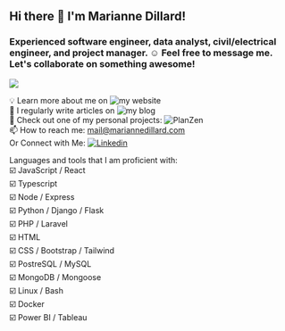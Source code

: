 ## Hi there 👋 I'm Marianne Dillard!

### Experienced software engineer, data analyst, civil/electrical engineer, and project manager. ☺️  Feel free to message me. Let's collaborate on something awesome!

![](https://komarev.com/ghpvc/?username=dillardm89)


   💡 Learn more about me on ![my website](https://www.mariannedillard.com)  
   📄 I regularly write articles on ![my blog](https://www.mariannedillard.com/blog)  
   💚 Check out one of my personal projects: ![PlanZen](https://planzen.mariannedillard.com)  
   📫 How to reach me: mail@mariannedillard.com  
   Or Connect with Me: [![Linkedin](https://i.stack.imgur.com/gVE0j.png)](https://www.linkedin.com/in/dillardm)  

Languages and tools that I am proficient with:  
   ☑️ JavaScript / React  
   ☑️ Typescript  
   ☑️ Node / Express  
   ☑️ Python / Django / Flask  
   ☑️ PHP / Laravel  
   ☑️ HTML  
   ☑️ CSS / Bootstrap / Tailwind  
   ☑️ PostreSQL / MySQL  
   ☑️ MongoDB / Mongoose  
   ☑️ Linux / Bash  
   ☑️ Docker    
   ☑️ Power BI / Tableau  
